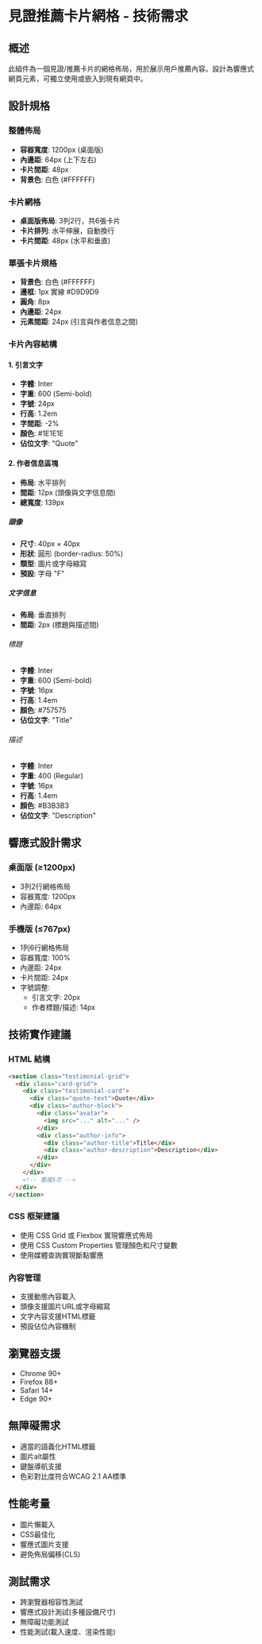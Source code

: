 # 見證推薦卡片網格 - 技術需求

## 概述
此組件為一個見證/推薦卡片的網格佈局，用於展示用戶推薦內容。設計為響應式網頁元素，可獨立使用或嵌入到現有網頁中。

## 設計規格

### 整體佈局
- **容器寬度**: 1200px (桌面版)
- **內邊距**: 64px (上下左右)
- **卡片間距**: 48px
- **背景色**: 白色 (#FFFFFF)

### 卡片網格
- **桌面版佈局**: 3列2行，共6張卡片
- **卡片排列**: 水平伸展，自動換行
- **卡片間距**: 48px (水平和垂直)

### 單張卡片規格
- **背景色**: 白色 (#FFFFFF)
- **邊框**: 1px 實線 #D9D9D9
- **圓角**: 8px
- **內邊距**: 24px
- **元素間距**: 24px (引言與作者信息之間)

### 卡片內容結構

#### 1. 引言文字
- **字體**: Inter
- **字重**: 600 (Semi-bold)
- **字號**: 24px
- **行高**: 1.2em
- **字間距**: -2%
- **顏色**: #1E1E1E
- **佔位文字**: "Quote"

#### 2. 作者信息區塊
- **佈局**: 水平排列
- **間距**: 12px (頭像與文字信息間)
- **總寬度**: 139px

##### 頭像
- **尺寸**: 40px × 40px
- **形狀**: 圓形 (border-radius: 50%)
- **類型**: 圖片或字母縮寫
- **預設**: 字母 "F"

##### 文字信息
- **佈局**: 垂直排列
- **間距**: 2px (標題與描述間)

###### 標題
- **字體**: Inter
- **字重**: 600 (Semi-bold)
- **字號**: 16px
- **行高**: 1.4em
- **顏色**: #757575
- **佔位文字**: "Title"

###### 描述
- **字體**: Inter
- **字重**: 400 (Regular)
- **字號**: 16px
- **行高**: 1.4em
- **顏色**: #B3B3B3
- **佔位文字**: "Description"

## 響應式設計需求

### 桌面版 (≥1200px)
- 3列2行網格佈局
- 容器寬度: 1200px
- 內邊距: 64px

### 手機版 (≤767px)
- 1列6行網格佈局
- 容器寬度: 100%
- 內邊距: 24px
- 卡片間距: 24px
- 字號調整:
  - 引言文字: 20px
  - 作者標題/描述: 14px

## 技術實作建議

### HTML 結構
```html
<section class="testimonial-grid">
  <div class="card-grid">
    <div class="testimonial-card">
      <div class="quote-text">Quote</div>
      <div class="author-block">
        <div class="avatar">
          <img src="..." alt="..." />
        </div>
        <div class="author-info">
          <div class="author-title">Title</div>
          <div class="author-description">Description</div>
        </div>
      </div>
    </div>
    <!-- 重複5次 -->
  </div>
</section>
```

### CSS 框架建議
- 使用 CSS Grid 或 Flexbox 實現響應式佈局
- 使用 CSS Custom Properties 管理顏色和尺寸變數
- 使用媒體查詢實現斷點響應

### 內容管理
- 支援動態內容載入
- 頭像支援圖片URL或字母縮寫
- 文字內容支援HTML標籤
- 預設佔位內容機制

## 瀏覽器支援
- Chrome 90+
- Firefox 88+
- Safari 14+
- Edge 90+

## 無障礙需求
- 適當的語義化HTML標籤
- 圖片alt屬性
- 鍵盤導航支援
- 色彩對比度符合WCAG 2.1 AA標準

## 性能考量
- 圖片懶載入
- CSS最佳化
- 響應式圖片支援
- 避免佈局偏移(CLS)

## 測試需求
- 跨瀏覽器相容性測試
- 響應式設計測試(多種設備尺寸)
- 無障礙功能測試
- 性能測試(載入速度、渲染性能)